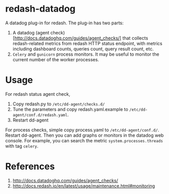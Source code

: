 # redash-datadog
A datadog plug-in for redash. The plug-in has two parts:
1. A datadog (agent check)[http://docs.datadoghq.com/guides/agent_checks/] that collects redash-related metrics from redash HTTP status endpoint, with metrics including dashboard counts, queries count, query result count, etc.
2. `Celery` and `gunicorn` process monitors. It may be useful to monitor the current number of the worker processes.

# Usage
For redash status agent check,
1. Copy redash.py to `/etc/dd-agent/checks.d/`
2. Tune the parameters and copy redash.yaml.example to `/etc/dd-agent/conf.d/redash.yaml`.
3. Restart dd-agent

For process checks, simple copy process.yaml to `/etc/dd-agent/conf.d/`. Restart dd-agent. Then you can add graphs or monitors in the datadog web console. For example, you can search the metric `system.processes.threads` with tag `celery`. 

# References
1. http://docs.datadoghq.com/guides/agent_checks/
2. http://docs.redash.io/en/latest/usage/maintenance.html#monitoring

